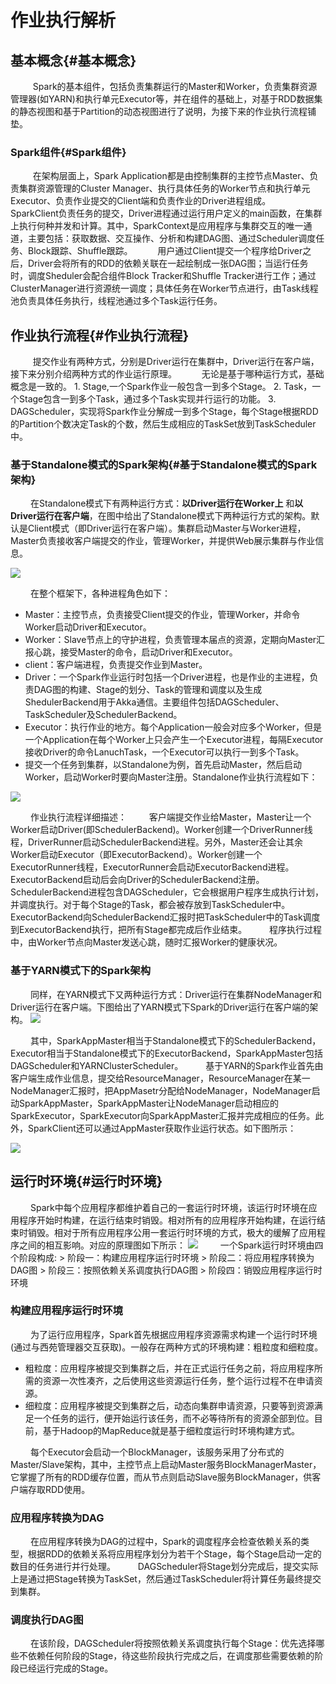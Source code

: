 # 作业执行解析

## 基本概念{#基本概念}
&nbsp;　　 Spark的基本组件，包括负责集群运行的Master和Worker，负责集群资源管理器(如YARN)和执行单元Executor等，并在组件的基础上，对基于RDD数据集的静态视图和基于Partition的动态视图进行了说明，为接下来的作业执行流程铺垫。
### Spark组件{#Spark组件}
&nbsp;　　 在架构层面上，Spark Application都是由控制集群的主控节点Master、负责集群资源管理的Cluster Manager、执行具体任务的Worker节点和执行单元Executor、负责作业提交的Client端和负责作业的Driver进程组成。
&nbsp;　　 SparkClient负责任务的提交，Driver进程通过运行用户定义的main函数，在集群上执行何种并发和计算。其中，SparkContext是应用程序与集群交互的唯一通道，主要包括：获取数据、交互操作、分析和构建DAG图、通过Scheduler调度任务、Block跟踪、Shuffle跟踪。
&nbsp;　　 用户通过Client提交一个程序给Driver之后，Driver会将所有的RDD的依赖关联在一起绘制成一张DAG图；当运行任务时，调度Sheduler会配合组件Block Tracker和Shuffle Tracker进行工作；通过ClusterManager进行资源统一调度；具体任务在Worker节点进行，由Task线程池负责具体任务执行，线程池通过多个Task运行任务。
## 作业执行流程{#作业执行流程}
&nbsp;　　 提交作业有两种方式，分别是Driver运行在集群中，Driver运行在客户端，接下来分别介绍两种方式的作业运行原理。
&nbsp;　　 无论是基于哪种运行方式，基础概念是一致的。
      1. Stage,一个Spark作业一般包含一到多个Stage。
      2. Task，一个Stage包含一到多个Task，通过多个Task实现并行运行的功能。
      3. DAGScheduler，实现将Spark作业分解成一到多个Stage，每个Stage根据RDD的Partition个数决定Task的个数，然后生成相应的TaskSet放到TaskScheduler中。
### 基于Standalone模式的Spark架构{#基于Standalone模式的Spark架构}
&nbsp;　　在Standalone模式下有两种运行方式：**以Driver运行在Worker上** 和**以Driver运行在客户端**，在图中给出了Standalone模式下两种运行方式的架构。默认是Client模式（即Driver运行在客户端）。集群启动Master与Worker进程，Master负责接收客户端提交的作业，管理Worker，并提供Web展示集群与作业信息。

![](./img/spark_stand_alone.png)

&nbsp;　　在整个框架下，各种进程角色如下：
* Master：主控节点，负责接受Client提交的作业，管理Worker，并命令Worker启动Driver和Executor。
* Worker：Slave节点上的守护进程，负责管理本届点的资源，定期向Master汇报心跳，接受Master的命令，启动Driver和Executor。
* client：客户端进程，负责提交作业到Master。
* Driver：一个Spark作业运行时包括一个Driver进程，也是作业的主进程，负责DAG图的构建、Stage的划分、Task的管理和调度以及生成ShedulerBackend用于Akka通信。主要组件包括DAGScheduler、TaskScheduler及SchedulerBackend。
* Executor：执行作业的地方。每个Application一般会对应多个Worker，但是一个Application在每个Worker上只会产生一个Executor进程，每隔Executor接收Driver的命令LanuchTask，一个Executor可以执行一到多个Task。
* 提交一个任务到集群，以Standalone为例，首先启动Master，然后启动Worker，启动Worker时要向Master注册。Standalone作业执行流程如下：

![](./img/standalone_liucheng.png)

&nbsp;　　作业执行流程详细描述：
&nbsp;　　客户端提交作业给Master，Master让一个Worker启动Driver(即SchedulerBackend)。Worker创建一个DriverRunner线程，DriverRunner启动SchedulerBackend进程。另外，Master还会让其余Worker启动Executor（即ExecutorBackend）。Worker创建一个ExecutorRunner线程，ExecutorRunner会启动ExecutorBackend进程。ExecutorBackend启动后会向Driver的SchedulerBackend注册。SchedulerBackend进程包含DAGScheduler，它会根据用户程序生成执行计划，并调度执行。对于每个Stage的Task，都会被存放到TaskScheduler中。ExecutorBackend向SchedulerBackend汇报时把TaskScheduler中的Task调度到ExecutorBackend执行，把所有Stage都完成后作业结束。
&nbsp;　　程序执行过程中，由Worker节点向Master发送心跳，随时汇报Worker的健康状况。

### 基于YARN模式下的Spark架构
&nbsp;　　同样，在YARN模式下又两种运行方式：Driver运行在集群NodeManager和Driver运行在客户端。下图给出了YARN模式下Spark的Driver运行在客户端的架构。
![](./img/spark_on_yarn.png)

&nbsp;　　其中，SparkAppMaster相当于Standalone模式下的SchedulerBackend，Executor相当于Standalone模式下的ExecutorBackend，SparkAppMaster包括DAGScheduler和YARNClusterScheduler。
&nbsp;　　基于YARN的Spark作业首先由客户端生成作业信息，提交给ResourceManager，ResourceManager在某一NodeManager汇报时，把AppMasetr分配给NodeManager，NodeManager启动SparkAppMaster，SparkAppMaster让NodeManager启动相应的SparkExecutor，SparkExecutor向SparkAppMaster汇报并完成相应的任务。此外，SparkClient还可以通过AppMaster获取作业运行状态。如下图所示：

![](./img/sprk_yarn_job.png)


## 运行时环境{#运行时环境}
&nbsp;　　Spark中每个应用程序都维护着自己的一套运行时环境，该运行时环境在应用程序开始时构建，在运行结束时销毁。相对所有的应用程序开始构建，在运行结束时销毁。相对于所有应用程序公用一套运行时环境的方式，极大的缓解了应用程序之间的相互影响。对应的原理图如下所示：
![](./img/spark_application.png)
&nbsp;　　一个Spark运行时环境由四个阶段构成:
      > 阶段一：构建应用程序运行时环境
      > 阶段二：将应用程序转换为DAG图
      > 阶段三：按照依赖关系调度执行DAG图
      > 阶段四：销毁应用程序运行时环境

### 构建应用程序运行时环境
&nbsp;　　为了运行应用程序，Spark首先根据应用程序资源需求构建一个运行时环境(通过与西苑管理器交互获取)。一般存在两种方式的环境构建：粗粒度和细粒度。
* 粗粒度：应用程序被提交到集群之后，并在正式运行任务之前，将应用程序所需的资源一次性凑齐，之后使用这些资源运行任务，整个运行过程不在申请资源。
* 细粒度：应用程序被提交到集群之后，动态向集群申请资源，只要等到资源满足一个任务的运行，便开始运行该任务，而不必等待所有的资源全部到位。目前，基于Hadoop的MapReduce就是基于细粒度运行时环境构建方式。

&nbsp;　　每个Executor会启动一个BlockManager，该服务采用了分布式的Master/Slave架构，其中，主控节点上启动Master服务BlockManagerMaster，它掌握了所有的RDD缓存位置，而从节点则启动Slave服务BlockManager，供客户端存取RDD使用。

### 应用程序转换为DAG
&nbsp;　　在应用程序转换为DAG的过程中，Spark的调度程序会检查依赖关系的类型，根据RDD的依赖关系将应用程序划分为若干个Stage，每个Stage启动一定的数目的任务进行并行处理。
&nbsp;　　DAGScheduler将Stage划分完成后，提交实际上是通过把Stage转换为TaskSet，然后通过TaskScheduler将计算任务最终提交到集群。

### 调度执行DAG图
&nbsp;　　在该阶段，DAGScheduler将按照依赖关系调度执行每个Stage：优先选择哪些不依赖任何阶段的Stage，待这些阶段执行完成之后，在调度那些需要依赖的阶段已经运行完成的Stage。














